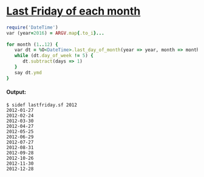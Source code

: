 [1]: https://rosettacode.org/wiki/Last_Friday_of_each_month

# [Last Friday of each month][1]

```ruby
require('DateTime')
var (year=2016) = ARGV.map{.to_i}...
 
for month (1..12) {
   var dt = %O<DateTime>.last_day_of_month(year => year, month => month)
   while (dt.day_of_week != 5) {
      dt.subtract(days => 1)
   }
   say dt.ymd
}
```

#### Output:
```
$ sidef lastfriday.sf 2012
2012-01-27
2012-02-24
2012-03-30
2012-04-27
2012-05-25
2012-06-29
2012-07-27
2012-08-31
2012-09-28
2012-10-26
2012-11-30
2012-12-28
```
